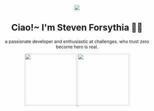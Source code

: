 <p align="center">
<img src="https://user-images.githubusercontent.com/105982460/188270248-5c899a00-7da7-4ae7-b5c3-74fb6597b6e2.gif">
</p>

<div align="center">
  <h1>Ciao!~ I'm Steven Forsythia 😶‍🌫️</h1>
</div>

<p align="center">
a passionate developer and enthusiastic at challenges. who trust zero become hero is real.
</p>

<div align="center">
  <a href="https://github.com/StevenForsythia">
  <img height="165em" src="https://github-readme-stats.vercel.app/api/top-langs/?username=StevenForsythia&layout=compact&langs_count=7&theme=dracula"/>
  <img height="165em" src="https://github-readme-stats.vercel.app/api?username=StevenForsythia&show_icons=true&theme=dracula&include_all_commits=true&count_private=true"/>
</div>

